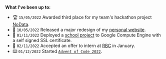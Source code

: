 **What I've been up to:**

- :trophy: `15/05/2022` Awarded third place for my team's hackathon project [NoData](https://github.com/ryanshepps/NoData).
- :tada: `10/05/2022` Released a major redesign of my [personal website](https://ryansheppard.tech).
- 📖 `01/11/2022` Deployed a [school project](https://35.211.75.173) to Google Compute Engine with a self signed SSL certificate.
- :bank: `02/11/2022` Accepted an offer to intern at [RBC](https://www.rbc.com/our-company/index.html) in January.
- ⌨️ `01/12/2022` Started [`Advent of Code 2022`](https://adventofcode.com/2022/about).
